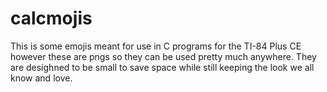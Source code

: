 # calcmojis
This is some emojis meant for use in C programs for the TI-84 Plus CE however these are pngs so they can be used pretty much anywhere. They are desighned to be small to save space while still keeping the look we all know and love. 
